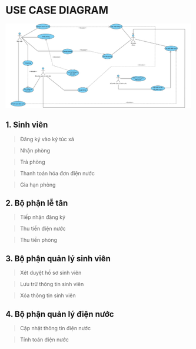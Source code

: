 # USE CASE DIAGRAM
![alt text](https://github.com/Brauuwu/Software_Engineering_TEL_PTIT/blob/main/Use%20Case%20Diagram/UseCase.jpg)
## 1. Sinh viên
>Đăng ký vào ký túc xá

>Nhận phòng

>Trả phòng

>Thanh toán hóa đơn điện nước

>Gia hạn phòng

## 2. Bộ phận lễ tân
>Tiếp nhận đăng ký

>Thu tiền điện nước

>Thu tiền phòng

## 3. Bộ phận quản lý sinh viên
>Xét duyệt hồ sơ sinh viên

>Lưu trữ thông tin sinh viên

>Xóa thông tin sinh viên

## 4. Bộ phận quản lý điện nước
>Cập nhật thông tin điện nước

>Tính toán điện nước
